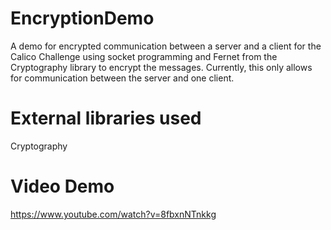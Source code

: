 # EncryptionDemo
A demo for encrypted communication between a server and a client for the Calico Challenge using socket programming and Fernet from the Cryptography library to encrypt the messages.
Currently, this only allows for communication between the server and one client.
# External libraries used
Cryptography
# Video Demo
https://www.youtube.com/watch?v=8fbxnNTnkkg
